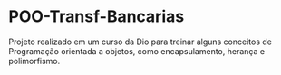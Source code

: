 # POO-Transf-Bancarias

Projeto realizado em um curso da Dio para treinar alguns conceitos de Programação orientada a objetos, como encapsulamento, herança e polimorfismo. 
